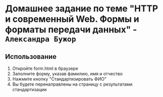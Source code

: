 # Домашнее задание по теме "HTTP и современный Web. Формы и форматы передачи данных" - `Александра Бужор`

## Использование
1. Откройте form.html в браузере
2. Заполните форму, указав фамилию, имя и отчество
3. Нажмите кнопку "Стандартизировать ФИО"
4. Вы будете перенаправлены на страницу с результатами стандартизации
